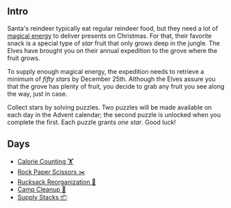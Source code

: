 ## Intro

Santa's reindeer typically eat regular reindeer food, but they need a lot of [magical energy](/2018/day/25) to deliver presents on Christmas. For that, their favorite snack is a special type of _star_ fruit that only grows deep in the jungle. The Elves have brought you on their annual expedition to the grove where the fruit grows.

To supply enough magical energy, the expedition needs to retrieve a minimum of _fifty stars_ by December 25th. Although the Elves assure you that the grove has plenty of fruit, you decide to grab any fruit you see along the way, just in case.

Collect stars by solving puzzles. Two puzzles will be made available on each day in the Advent calendar; the second puzzle is unlocked when you complete the first. Each puzzle grants _one star_. Good luck!

## Days

- [Calorie Counting 🏋️](https://github.com/Ian-Cross/Advent-of-Code/blob/master/2022/day01/README.md)
- [Rock Paper Scissors ✂️](https://github.com/Ian-Cross/Advent-of-Code/blob/master/2022/day02/README.md)
- [Rucksack Reorganization 🎒](https://github.com/Ian-Cross/Advent-of-Code/blob/master/2022/day03/README.md)
- [Camp Cleanup 🧹](https://github.com/Ian-Cross/Advent-of-Code/blob/master/2022/day04/README.md)
- [Supply Stacks 📦](https://github.com/Ian-Cross/Advent-of-Code/blob/master/2022/day05/README.md)
